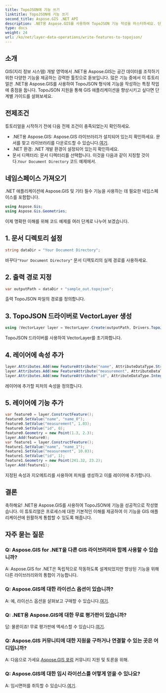 ```yaml
---
title: TopoJSON에 기능 쓰기
linktitle: TopoJSON에 기능 쓰기
second_title: Aspose.GIS .NET API
description: .NET용 Aspose.GIS를 사용하여 TopoJSON 기능 작성을 마스터하세요. 단계별 튜토리얼을 따라해보세요. GIS 애플리케이션을 향상시키세요.
type: docs
weight: 24
url: /ko/net/layer-data-operations/write-features-to-topojson/
---
```

## 소개
GIS(지리 정보 시스템) 개발 영역에서 .NET용 Aspose.GIS는 공간 데이터를 조작하기 위한 다양한 기능을 제공하는 강력한 툴킷으로 돋보입니다. 많은 기능 중에서 이 튜토리얼은 .NET용 Aspose.GIS를 사용하여 TopoJSON 형식에 기능을 작성하는 특정 작업에 중점을 둡니다. TopoJSON 지원을 통해 GIS 애플리케이션을 향상시키고 싶다면 단계별 가이드를 살펴보세요.
## 전제조건
튜토리얼을 시작하기 전에 다음 전제 조건이 충족되었는지 확인하세요.
-  .NET용 Aspose.GIS: Aspose.GIS 라이브러리가 설치되어 있는지 확인하세요. 문서를 찾고 라이브러리를 다운로드할 수 있습니다.[여기](https://reference.aspose.com/gis/net/).
- .NET 환경: .NET 개발 환경이 설정되어 있는지 확인하세요.
-  문서 디렉터리: 문서 디렉터리를 선택합니다. 이것을 다음과 같이 지칭할 것이다.`Your Document Directory` 코드 예제에서.
## 네임스페이스 가져오기
.NET 애플리케이션에 Aspose.GIS 및 기타 필수 기능을 사용하는 데 필요한 네임스페이스를 포함합니다.
```csharp
using Aspose.Gis;
using Aspose.Gis.Geometries;
```
이제 명확한 이해를 위해 코드 예제를 여러 단계로 나누어 보겠습니다.
## 1. 문서 디렉토리 설정
```csharp
string dataDir = "Your Document Directory";
```
 바꾸다`"Your Document Directory"` 문서 디렉토리의 실제 경로를 사용하세요.
## 2. 출력 경로 지정
```csharp
var outputPath = dataDir + "sample_out.topojson";
```
출력 TopoJSON 파일의 경로를 정의합니다.
## 3. TopoJSON 드라이버로 VectorLayer 생성
```csharp
using (VectorLayer layer = VectorLayer.Create(outputPath, Drivers.TopoJson))
```
TopoJSON 드라이버를 사용하여 VectorLayer를 초기화합니다.
## 4. 레이어에 속성 추가
```csharp
layer.Attributes.Add(new FeatureAttribute("name", AttributeDataType.String));
layer.Attributes.Add(new FeatureAttribute("measurement", AttributeDataType.Double));
layer.Attributes.Add(new FeatureAttribute("id", AttributeDataType.Integer));
```
레이어에 추가할 피처의 속성을 정의합니다.
## 5. 레이어에 기능 추가
```csharp
var feature0 = layer.ConstructFeature();
feature0.SetValue("name", "name_0");
feature0.SetValue("measurement", 1.03);
feature0.SetValue("id", 0);
feature0.Geometry = new Point(1.3, 2.3);
layer.Add(feature0);
var feature1 = layer.ConstructFeature();
feature1.SetValue("name", "name_1");
feature1.SetValue("measurement", 10.03);
feature1.SetValue("id", 1);
feature1.Geometry = new Point(241.32, 23.2);
layer.Add(feature1);
```
지정된 속성과 지오메트리를 사용하여 피처를 생성하고 이를 레이어에 추가합니다.
## 결론
축하해요! .NET용 Aspose.GIS를 사용하여 TopoJSON에 기능을 성공적으로 작성했습니다. 이 튜토리얼은 프로세스에 대한 기본적인 이해를 제공하여 이 기능을 GIS 애플리케이션에 원활하게 통합할 수 있도록 해줍니다.
## 자주 묻는 질문
### Q: Aspose.GIS for .NET을 다른 GIS 라이브러리와 함께 사용할 수 있습니까?
A: Aspose.GIS for .NET은 독립적으로 작동하도록 설계되었지만 향상된 기능을 위해 다른 라이브러리와의 통합이 가능합니다.
### Q: Aspose.GIS에 대한 라이선스 옵션이 있습니까?
 A: 예, 라이선스 옵션을 살펴보고 구매할 수 있습니다.[여기](https://purchase.aspose.com/buy).
### Q: .NET용 Aspose.GIS에 대한 무료 평가판이 있습니까?
 답: 물론이죠! 무료 평가판에 액세스할 수 있습니다.[여기](https://releases.aspose.com/).
### Q: Aspose.GIS 커뮤니티에 대한 지원을 구하거나 연결할 수 있는 곳은 어디입니까?
 A: 다음으로 가세요.[Aspose.GIS 포럼](https://forum.aspose.com/c/gis/33) 커뮤니티 지원 및 토론을 위해.
### Q: Aspose.GIS에 대한 임시 라이선스를 어떻게 얻을 수 있나요?
 A: 임시면허를 취득할 수 있습니다.[여기](https://purchase.aspose.com/temporary-license/).